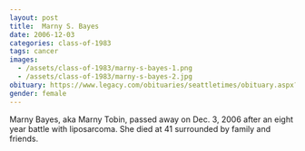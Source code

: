 ```yaml
---
layout: post
title:  Marny S. Bayes
date: 2006-12-03
categories: class-of-1983
tags: cancer
images:
  - /assets/class-of-1983/marny-s-bayes-1.png
  - /assets/class-of-1983/marny-s-bayes-2.jpg
obituary: https://www.legacy.com/obituaries/seattletimes/obituary.aspx?n=Marny-Tobin&pid=20169717
gender: female
---
```

Marny Bayes, aka Marny Tobin, passed away on Dec. 3, 2006 after an eight year battle with liposarcoma. She died at 41 surrounded by family and friends.
